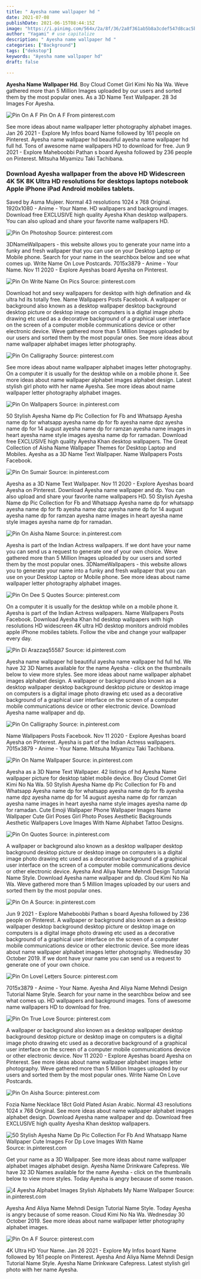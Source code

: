```yaml
---
title: " Ayesha name wallpaper hd "
date: 2021-07-08
publishDate: 2021-06-15T08:44:15Z
image: "https://i.pinimg.com/564x/2a/8f/36/2a8f361ab5b8a3cdef547d8cac5b0fdb.jpg"
author: "Yagami" # use capitalize
description: " Ayesha name wallpaper hd "
categories: ["Background"]
tags: ["dekstop"]
keywords: "Ayesha name wallpaper hd"
draft: false

---
```



**Ayesha Name Wallpaper Hd**. Boy Cloud Comet Girl Kimi No Na Wa. Weve gathered more than 5 Million Images uploaded by our users and sorted them by the most popular ones. As a 3D Name Text Wallpaper. 28 3d Images For Ayesha.

![Pin On A F](https://i.pinimg.com/564x/2a/8f/36/2a8f361ab5b8a3cdef547d8cac5b0fdb.jpg "Pin On A F")
Pin On A F From pinterest.com


See more ideas about name wallpaper letter photography alphabet images. Jan 26 2021 - Explore My Infos board Name followed by 161 people on Pinterest. Ayesha name wallpaper hd beautiful ayesha name wallpaper hd full hd. Tons of awesome name wallpapers HD to download for free. Jun 9 2021 - Explore Maheboobbi Pathan s board Ayesha followed by 236 people on Pinterest. Mitsuha Miyamizu Taki Tachibana.

### Download Ayesha wallpaper from the above HD Widescreen 4K 5K 8K Ultra HD resolutions for desktops laptops notebook Apple iPhone iPad Android mobiles tablets.

Saved by Asma Mujeer. Normal 43 resolutions 1024 x 768 Original. 1920x1080 - Anime - Your Name. HD wallpapers and background images. Download free EXCLUSIVE high quality Ayesha Khan desktop wallpapers. You can also upload and share your favorite name wallpapers HD.


![Pin On Photoshop](https://i.pinimg.com/originals/56/3b/b1/563bb107ff26ed5d888543da7f61bb00.jpg "Pin On Photoshop")
Source: pinterest.com

3DNameWallpapers - this website allows you to generate your name into a funky and fresh wallpaper that you can use on your Desktop Laptop or Mobile phone. Search for your name in the searchbox below and see what comes up. Write Name On Love Postcards. 7015x3879 - Anime - Your Name. Nov 11 2020 - Explore Ayeshas board Ayesha on Pinterest.

![Pin On Write Name On Pics](https://i.pinimg.com/736x/98/f5/db/98f5db3882f0b432828d2246d5f919df.jpg "Pin On Write Name On Pics")
Source: pinterest.com

Download hot and sexy wallpapers for desktop with high defination and 4k ultra hd its totally free. Name Wallpapers Posts Facebook. A wallpaper or background also known as a desktop wallpaper desktop background desktop picture or desktop image on computers is a digital image photo drawing etc used as a decorative background of a graphical user interface on the screen of a computer mobile communications device or other electronic device. Weve gathered more than 5 Million Images uploaded by our users and sorted them by the most popular ones. See more ideas about name wallpaper alphabet images letter photography.

![Pin On Calligraphy](https://i.pinimg.com/originals/4d/9d/5b/4d9d5b77a3061be865663cafe8192ba6.jpg "Pin On Calligraphy")
Source: pinterest.com

See more ideas about name wallpaper alphabet images letter photography. On a computer it is usually for the desktop while on a mobile phone it. See more ideas about name wallpaper alphabet images alphabet design. Latest stylish girl photo with her name Ayesha. See more ideas about name wallpaper letter photography alphabet images.

![Pin On Wallpapers](https://i.pinimg.com/originals/b1/ee/e5/b1eee55377636df64b7b4e0e8769e67d.jpg "Pin On Wallpapers")
Source: in.pinterest.com

50 Stylish Ayesha Name dp Pic Collection for Fb and Whatsapp Ayesha name dp for whatsapp ayesha name dp for fb ayesha name dpz ayesha name dp for 14 august ayesha name dp for ramzan ayesha name images in heart ayesha name style images ayesha name dp for ramadan. Download free EXCLUSIVE high quality Ayesha Khan desktop wallpapers. The Great Collection of Aisha Name Wallpaper Themes for Desktop Laptop and Mobiles. Ayesha as a 3D Name Text Wallpaper. Name Wallpapers Posts Facebook.

![Pin On Sumair](https://i.pinimg.com/originals/04/67/79/046779a0c325747ce6c29aed4fce2cde.png "Pin On Sumair")
Source: in.pinterest.com

Ayesha as a 3D Name Text Wallpaper. Nov 11 2020 - Explore Ayeshas board Ayesha on Pinterest. Download Ayesha name wallpaper and dp. You can also upload and share your favorite name wallpapers HD. 50 Stylish Ayesha Name dp Pic Collection for Fb and Whatsapp Ayesha name dp for whatsapp ayesha name dp for fb ayesha name dpz ayesha name dp for 14 august ayesha name dp for ramzan ayesha name images in heart ayesha name style images ayesha name dp for ramadan.

![Pin On Aisha Name](https://i.pinimg.com/originals/45/f1/e7/45f1e740d3a90cfab35c2d3f1aa5a640.png "Pin On Aisha Name")
Source: in.pinterest.com

Ayesha is part of the Indian Actress wallpapers. If we dont have your name you can send us a request to generate one of your own choice. Weve gathered more than 5 Million Images uploaded by our users and sorted them by the most popular ones. 3DNameWallpapers - this website allows you to generate your name into a funky and fresh wallpaper that you can use on your Desktop Laptop or Mobile phone. See more ideas about name wallpaper letter photography alphabet images.

![Pin On Dee S Quotes](https://i.pinimg.com/originals/93/86/24/9386241793847c78d7a57e55f26dbf70.jpg "Pin On Dee S Quotes")
Source: pinterest.com

On a computer it is usually for the desktop while on a mobile phone it. Ayesha is part of the Indian Actress wallpapers. Name Wallpapers Posts Facebook. Download Ayesha Khan hd desktop wallpapers with high resolutions HD widescreen 4K ultra HD desktop monitors android mobiles apple iPhone mobiles tablets. Follow the vibe and change your wallpaper every day.

![Pin Di Arazzaq55587](https://i.pinimg.com/originals/40/5e/42/405e42e66732ef1e656c882639995b89.gif "Pin Di Arazzaq55587")
Source: id.pinterest.com

Ayesha name wallpaper hd beautiful ayesha name wallpaper hd full hd. We have 32 3D Names available for the name Ayesha - click on the thumbnails below to view more styles. See more ideas about name wallpaper alphabet images alphabet design. A wallpaper or background also known as a desktop wallpaper desktop background desktop picture or desktop image on computers is a digital image photo drawing etc used as a decorative background of a graphical user interface on the screen of a computer mobile communications device or other electronic device. Download Ayesha name wallpaper and dp.

![Pin On Calligraphy](https://i.pinimg.com/originals/30/e0/d6/30e0d6a74a67da366c0a63201a91f5f0.jpg "Pin On Calligraphy")
Source: in.pinterest.com

Name Wallpapers Posts Facebook. Nov 11 2020 - Explore Ayeshas board Ayesha on Pinterest. Ayesha is part of the Indian Actress wallpapers. 7015x3879 - Anime - Your Name. Mitsuha Miyamizu Taki Tachibana.

![Pin On Name Wallpaper](https://i.pinimg.com/236x/03/b8/25/03b82527bfe6d577da71a7cf6c755106.jpg "Pin On Name Wallpaper")
Source: in.pinterest.com

Ayesha as a 3D Name Text Wallpaper. 42 listings of hd Ayesha Name wallpaper picture for desktop tablet mobile device. Boy Cloud Comet Girl Kimi No Na Wa. 50 Stylish Ayesha Name dp Pic Collection for Fb and Whatsapp Ayesha name dp for whatsapp ayesha name dp for fb ayesha name dpz ayesha name dp for 14 august ayesha name dp for ramzan ayesha name images in heart ayesha name style images ayesha name dp for ramadan. Cute Emoji Wallpaper Phone Wallpaper Images Name Wallpaper Cute Girl Poses Girl Photo Poses Aesthetic Backgrounds Aesthetic Wallpapers Love Images With Name Alphabet Tattoo Designs.

![Pin On Quotes](https://i.pinimg.com/564x/61/17/51/6117512740c42945241283b377033ac4.jpg "Pin On Quotes")
Source: in.pinterest.com

A wallpaper or background also known as a desktop wallpaper desktop background desktop picture or desktop image on computers is a digital image photo drawing etc used as a decorative background of a graphical user interface on the screen of a computer mobile communications device or other electronic device. Ayesha And Aliya Name Mehndi Design Tutorial Name Style. Download Ayesha name wallpaper and dp. Cloud Kimi No Na Wa. Weve gathered more than 5 Million Images uploaded by our users and sorted them by the most popular ones.

![Pin On A](https://i.pinimg.com/originals/17/29/6b/17296b1b7a5f4c7ac0501a2cad633d9f.png "Pin On A")
Source: in.pinterest.com

Jun 9 2021 - Explore Maheboobbi Pathan s board Ayesha followed by 236 people on Pinterest. A wallpaper or background also known as a desktop wallpaper desktop background desktop picture or desktop image on computers is a digital image photo drawing etc used as a decorative background of a graphical user interface on the screen of a computer mobile communications device or other electronic device. See more ideas about name wallpaper alphabet images letter photography. Wednesday 30 October 2019. If we dont have your name you can send us a request to generate one of your own choice.

![Pin On Lovel Letțers](https://i.pinimg.com/736x/ba/32/32/ba32321c67318855171d1e3492ac59f9.jpg "Pin On Lovel Letțers")
Source: pinterest.com

7015x3879 - Anime - Your Name. Ayesha And Aliya Name Mehndi Design Tutorial Name Style. Search for your name in the searchbox below and see what comes up. HD wallpapers and background images. Tons of awesome name wallpapers HD to download for free.

![Pin On True Love](https://i.pinimg.com/originals/f8/0d/90/f80d908fe6dd78ee5c38a1150b657476.png "Pin On True Love")
Source: pinterest.com

A wallpaper or background also known as a desktop wallpaper desktop background desktop picture or desktop image on computers is a digital image photo drawing etc used as a decorative background of a graphical user interface on the screen of a computer mobile communications device or other electronic device. Nov 11 2020 - Explore Ayeshas board Ayesha on Pinterest. See more ideas about name wallpaper alphabet images letter photography. Weve gathered more than 5 Million Images uploaded by our users and sorted them by the most popular ones. Write Name On Love Postcards.

![Pin On Aisha](https://i.pinimg.com/originals/e6/ce/06/e6ce065b53d736acbc5bffde292c9512.jpg "Pin On Aisha")
Source: pinterest.com

Fozia Name Necklace 18ct Gold Plated Asian Arabic. Normal 43 resolutions 1024 x 768 Original. See more ideas about name wallpaper alphabet images alphabet design. Download Ayesha name wallpaper and dp. Download free EXCLUSIVE high quality Ayesha Khan desktop wallpapers.

![50 Stylish Ayesha Name Dp Pic Collection For Fb And Whatsapp Name Wallpaper Cute Images For Dp Love Images With Name](https://i.pinimg.com/originals/6a/30/2d/6a302dac33399d9ba0fa27d6d7368bde.png "50 Stylish Ayesha Name Dp Pic Collection For Fb And Whatsapp Name Wallpaper Cute Images For Dp Love Images With Name")
Source: in.pinterest.com

Get your name as a 3D Wallpaper. See more ideas about name wallpaper alphabet images alphabet design. Ayesha Name Drinkware Cafepress. We have 32 3D Names available for the name Ayesha - click on the thumbnails below to view more styles. Today Ayesha is angry because of some reason.

![4 Ayesha Alphabet Images Stylish Alphabets My Name Wallpaper](https://i.pinimg.com/originals/0e/c1/80/0ec180b8a237410d42f2c2df2080fc35.jpg "4 Ayesha Alphabet Images Stylish Alphabets My Name Wallpaper")
Source: in.pinterest.com

Ayesha And Aliya Name Mehndi Design Tutorial Name Style. Today Ayesha is angry because of some reason. Cloud Kimi No Na Wa. Wednesday 30 October 2019. See more ideas about name wallpaper letter photography alphabet images.

![Pin On A F](https://i.pinimg.com/564x/2a/8f/36/2a8f361ab5b8a3cdef547d8cac5b0fdb.jpg "Pin On A F")
Source: pinterest.com

4K Ultra HD Your Name. Jan 26 2021 - Explore My Infos board Name followed by 161 people on Pinterest. Ayesha And Aliya Name Mehndi Design Tutorial Name Style. Ayesha Name Drinkware Cafepress. Latest stylish girl photo with her name Ayesha.

